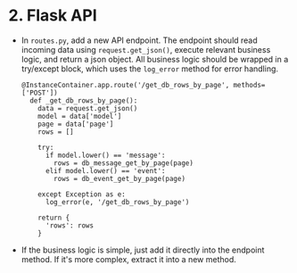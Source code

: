 # 2. Flask API

- In `routes.py`, add a new API endpoint. The endpoint should read incoming data using `request.get_json()`, execute relevant business logic, and return a json object. All business logic should be wrapped in a try/except block, which uses the `log_error` method for error handling.

  ```
  @InstanceContainer.app.route('/get_db_rows_by_page', methods=['POST'])
    def _get_db_rows_by_page():
      data = request.get_json()
      model = data['model']
      page = data['page']
      rows = []

      try:
        if model.lower() == 'message':
          rows = db_message_get_by_page(page)
        elif model.lower() == 'event':
          rows = db_event_get_by_page(page)

      except Exception as e:
        log_error(e, '/get_db_rows_by_page')

      return {
        'rows': rows
      }
  ```

- If the business logic is simple, just add it directly into the endpoint method. If it's more complex, extract it into a new method.
